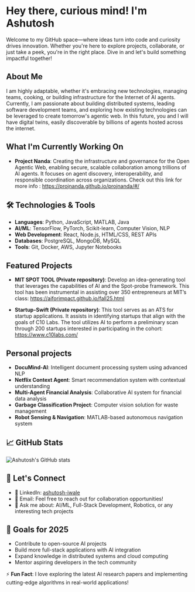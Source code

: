 # Hey there, curious mind! I'm Ashutosh
Welcome to my GitHub space—where ideas turn into code and curiosity drives innovation. Whether you're here to explore projects, collaborate, or just take a peek, you're in the right place. Dive in and let's build something impactful together!

## About Me
I am highly adaptable, whether it's embracing new technologies, managing teams, cooking, or building infrastructure for the Internet of AI agents. Currently, I am passionate about building distributed systems, leading software development teams, and exploring how existing technologies can be leveraged to create tomorrow's agentic web. In this future, you and I will have digital twins, easily discoverable by billions of agents hosted across the internet.

## What I'm Currently Working On
- **Project Nanda**: Creating the infrastructure and governance for the Open Agentic Web, enabling secure, scalable collaboration among trillions of AI agents. It focuses on agent discovery, interoperability, and responsible coordination across organizations. Check out this link for more info : https://projnanda.github.io/projnanda/#/

## 🛠️ Technologies & Tools
- **Languages**: Python, JavaScript, MATLAB, Java
- **AI/ML**: TensorFlow, PyTorch, Scikit-learn, Computer Vision, NLP
- **Web Development**: React, Node.js, HTML/CSS, REST APIs
- **Databases**: PostgreSQL, MongoDB, MySQL
- **Tools**: Git, Docker, AWS, Jupyter Notebooks

## Featured Projects
- **MIT SPOT TOOL (Private repository)**: Develop an idea-generating tool that leverages the capabilities of AI and the Spot-probe framework. This tool has been instrumental in assisting over 350 entrepreneurs at MIT’s class: https://aiforimpact.github.io/fall25.html

- **Startup-Swift (Private repository)**: This tool serves as an ATS for startup applications. It assists in identifying startups that align with the goals of C10 Labs. The tool utilizes AI to perform a preliminary scan through 200 startups interested in participating in the cohort: https://www.c10labs.com/

## Personal projects
- **DocuMind-AI**: Intelligent document processing system using advanced NLP
- **Netflix Context Agent**: Smart recommendation system with contextual understanding
- **Multi-Agent Financial Analysis**: Collaborative AI system for financial data analysis
- **Garbage Classification Project**: Computer vision solution for waste management
- **Robot Sensing & Navigation**: MATLAB-based autonomous navigation system

## 📈 GitHub Stats
![Ashutosh's GitHub stats](https://github-readme-stats.vercel.app/api?username=AshutoshRavindraIwale&show_icons=true&theme=radical)

## 🤝 Let's Connect
- 💼 LinkedIn: [ashutosh-iwale](https://www.linkedin.com/in/ashutosh-iwale)
- 📧 Email: Feel free to reach out for collaboration opportunities!
- 💬 Ask me about: AI/ML, Full-Stack Development, Robotics, or any interesting tech projects

## 🎯 Goals for 2025
- Contribute to open-source AI projects
- Build more full-stack applications with AI integration
- Expand knowledge in distributed systems and cloud computing
- Mentor aspiring developers in the tech community

⚡ **Fun Fact**: I love exploring the latest AI research papers and implementing cutting-edge algorithms in real-world applications!
